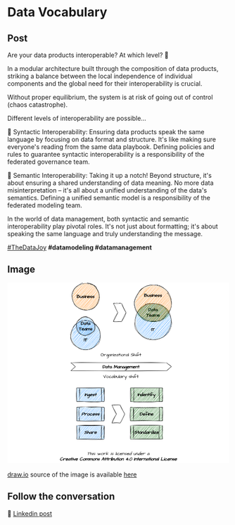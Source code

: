 # Data Vocabulary

## Post
Are your data products interoperable? At which level? 🤔

In a modular architecture built through the composition of data products, striking a balance between the local independence of individual components and the global need for their interoperability is crucial.

Without proper equilibrium, the system is at risk of going out of control (chaos catastrophe).

Different levels of interoperability are possible...

🔗 Syntactic Interoperability: Ensuring data products speak the same language by focusing on data format and structure. It's like making sure everyone's reading from the same data playbook. Defining policies and rules to guarantee syntactic interoperability is a responsibility of the federated governance team.

💼 Semantic Interoperability: Taking it up a notch! Beyond structure, it's about ensuring a shared understanding of data meaning. No more data misinterpretation – it's all about a unified understanding of the data's semantics. Defining a unified semantic model is a responsibility of the federated modeling team.

In the world of data management, both syntactic and semantic interoperability play pivotal roles. It's not just about formatting; it's about speaking the same language and truly understanding the message.


[#TheDataJoy](https://www.linkedin.com/feed/hashtag/?keywords=thedatajoy) **#datamodeling #datamanagement**

## Image

![011-data-vocabulary](../images/011-data-vocabulary.png "Semantic Modelling")

[draw.io](https://app.diagrams.net/) source of the image is available [here](../images/011-data-vocabulary.drawio) 

## Follow the conversation

🔵 [Linkedin post](https://www.linkedin.com/feed/update/urn:li:activity:7131313977480900608/)
